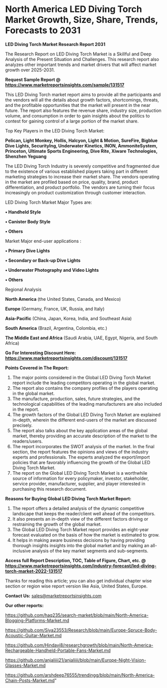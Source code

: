 # North America LED Diving Torch Market Growth, Size, Share, Trends, Forecasts to 2031

<strong>LED Diving Torch Market Research Report 2031</strong>

The Research Report on LED Diving Torch Market is a Skillful and Deep Analysis of the Present Situation and Challenges. This research report also analyzes other important trends and market drivers that will affect market growth over 2025-2031.

<strong>Request Sample Report @ <a href=https://www.marketreportsinsights.com/sample/131517>https://www.marketreportsinsights.com/sample/131517</a></strong>

This LED Diving Torch market report aims to provide all the participants and the vendors will all the details about growth factors, shortcomings, threats, and the profitable opportunities that the market will present in the near future. The report also features the revenue share, industry size, production volume, and consumption in order to gain insights about the politics to contest for gaining control of a large portion of the market share.

Top Key Players in the LED Diving Torch Market:

<strong>Pelican, Light Monkey, Hollis, Halcyon, Light & Motion, SureFire, Bigblue Dive Lights, SecurityIng, Underwater Kinetics, INON, AmmoniteSystem, Princeton, Ultimate Sports Engineering, Dive Rite, Xiware Technologies, Shenzhen Yeguang</strong>

The LED Diving Torch Industry is severely competitive and fragmented due to the existence of various established players taking part in different marketing strategies to increase their market share. The vendors operating in the market are profiled based on price, quality, brand, product differentiation, and product portfolio. The vendors are turning their focus increasingly on product customization through customer interaction.

LED Diving Torch Market Major Types are:

<strong>• Handheld Style

• Canister Body Style

• Others</strong>

Market Major end-user applications :

<strong>• Primary Dive Lights

• Secondary or Back-up Dive Lights

• Underwater Photography and Video Lights

• Others</strong>

Regional Analysis

</u><strong><b>North America</b></strong> (the United States, Canada, and Mexico)

<strong><b>Europe </b></strong>(Germany, France, UK, Russia, and Italy)

<strong><b>Asia-Pacific</b></strong> (China, Japan, Korea, India, and Southeast Asia)

<strong><b>South America</b></strong> (Brazil, Argentina, Colombia, etc.)

<strong><b>The Middle East and Africa</b></strong> (Saudi Arabia, UAE, Egypt, Nigeria, and South Africa)

<strong>Go For Interesting Discount Here: <a href=https://www.marketreportsinsights.com/discount/131517>https://www.marketreportsinsights.com/discount/131517</a></strong>

<strong>Points Covered in The Report:</strong>
<ol>
  <li>The major points considered in the Global LED Diving Torch Market report include the leading competitors operating in the global market.</li>
  <li>The report also contains the company profiles of the players operating in the global market.</li>
  <li>The manufacture, production, sales, future strategies, and the technological capabilities of the leading manufacturers are also included in the report.</li>
  <li>The growth factors of the Global LED Diving Torch Market are explained in-depth, wherein the different end-users of the market are discussed precisely.</li>
  <li>The report also talks about the key application areas of the global market, thereby providing an accurate description of the market to the readers/users.</li>
  <li>The report incorporates the SWOT analysis of the market. In the final section, the report features the opinions and views of the industry experts and professionals. The experts analyzed the export/import policies that are favorably influencing the growth of the Global LED Diving Torch Market.</li>
  <li>The report on the Global LED Diving Torch Market is a worthwhile source of information for every policymaker, investor, stakeholder, service provider, manufacturer, supplier, and player interested in purchasing this research document.</li>
</ol>
<strong>Reasons for Buying Global LED Diving Torch Market Report:</strong>

<ol>
  <li>The report offers a detailed analysis of the dynamic competitive landscape that keeps the reader/client well ahead of the competitors.</li>
  <li>It also presents an in-depth view of the different factors driving or restraining the growth of the global market.</li>
  <li>The Global LED Diving Torch Market report provides an eight-year forecast evaluated on the basis of how the market is estimated to grow.</li>
  <li>It helps in making aware business decisions by having providing thorough insights insights into the global market and by making an all-inclusive analysis of the key market segments and sub-segments.</li>
</ol>
<strong>Access full Report Description, TOC, Table of Figure, Chart, etc. @ <a href=https://www.marketreportsinsights.com/industry-forecast/led-diving-torch-market-2022-131517>https://www.marketreportsinsights.com/industry-forecast/led-diving-torch-market-2022-131517</a></strong>


Thanks for reading this article; you can also get individual chapter wise section or region wise report version like Asia, United States, Europe.

<strong>Contact Us:</strong>
sales@marketreportsinsights.com

<strong>Our other reports:</strong>

<a href=https://github.com/haq235/search-market/blob/main/North-America-Blogging-Platforms-Market.md>https://github.com/haq235/search-market/blob/main/North-America-Blogging-Platforms-Market.md</a>

<a href=https://github.com/Siya23553/Research/blob/main/Europe-Spruce-Body-Acoustic-Guitar-Market.md>https://github.com/Siya23553/Research/blob/main/Europe-Spruce-Body-Acoustic-Guitar-Market.md</a>

<a href=https://github.com/Hindavi8/researchgrowth/blob/main/North-America-Rechargeable-Handheld-Portable-Fans-Market.md>https://github.com/Hindavi8/researchgrowth/blob/main/North-America-Rechargeable-Handheld-Portable-Fans-Market.md</a>

<a href=https://github.com/anjaliiii21/anjaliiii/blob/main/Europe-Night-Vision-Glasses-Market.md>https://github.com/anjaliiii21/anjaliiii/blob/main/Europe-Night-Vision-Glasses-Market.md</a>

<a href=https://github.com/arshdeep76555/trendingg/blob/main/North-America-Chain-Posts-Market.md>https://github.com/arshdeep76555/trendingg/blob/main/North-America-Chain-Posts-Market.md</a>"
